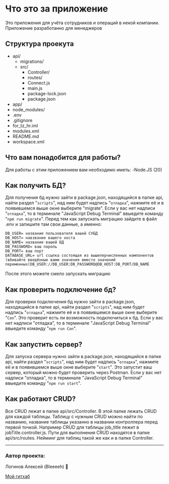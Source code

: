 # Что это за приложение
Это приложения для учёта сотрудников и операций в некой компании. Приложение разработанно для менеджеров

## Структура проекута
+ api/
    + migrations/
    + src/
        + Controller/
        + routes/
        + Connect.js
        + main.js
        + package-lock.json
        +  package.json
+ app/
+ node_modules/
+ .env
+ .gitignore
+ for_tz_hr.iml
+ modules.xml
+ README.md
+ workspace.xml

## Что вам понадобится для работы?
Для работы с этим приложением вам необходимо иметь:
-Node.JS (20)

## Как получить БД?
Для получения бд нужно зайти в package.json, находящийся в папке api, найти раздел "`scripts`", над ним будет надпись "`отладка`", нажмите её и в появившемся выше окне выберите "migrate". Если у вас нет надписи "`отладка`", то в терминале "JavaScript Debug Terminal" ввыедите команду "`npm run migrate`".
 Перед тем как запускать миграцию зайдите в файл .env и запишите там свои данные, а именно:
 ``` 
 DB_USER= название пользователя вашей СУБД
 DB_HOST= навзвание вашего хоста
 DB_NAME= название вашей БД
 DB_PASSWORD= ваш пароль
 DB_PORT= ваш порт
 DATABASE_URL= url ссылка состоящая из вышеперчисленных компонентов (вбивайте введённые вами значения вместо значений переменных)DB_USER://DB_USER:DB_PASSWORD@DB_HOST:DB_PORT/DB_NAME
 ```
После этого можете смело запускать миграцию

## Как проверить подключение бд?
Для проверки подключения бд нужно зайти в package.json, находящийся в папке api, найти раздел "`scripts`", над ним будет надпись "`отладка`", нажмите её и в появившемся выше окне выберите "`Con`". Это проверит есть ли возможность подключиться к бд. Если у вас нет надписи "отладка", то в терминале "JavaScript Debug Terminal" ввыедите команду "`npm run Con`".

## Как запустить сервер?
Для запуска сервера нужно зайти в package.json, находящийся в папке api, найти раздел "`scripts`", над ним будет надпись "`отладка`", нажмите её и в появившемся выше окне выберите "`start`". Это запустит ваш сервер, который можно будет проверить через Postman. Если у вас нет надписи "отладка", то в терминале "JavaScript Debug Terminal" ввыедите команду "`npm run start`".

## Как работают CRUD?
Все CRUD лежат в папке api/src/Controller. В этой папке лежать CRUD для каждой таблицы. Таблицу с нужным CRUD можно найти по названию, название таблицы указанно в названии контроллера перед первой точкой. Например CRUD для таблицы job_title лежит в jobTitle.controller.js. 
Пути для выполнения CRUD находятся в папке api/src/routes. Нейминг для таблиц такой же как и в папке Controller.
___
### Автор проекта:
Логинов Алексей (Bleeeeh) :wave:

[Мой гитхаб](https://github.com/Bleh23325)